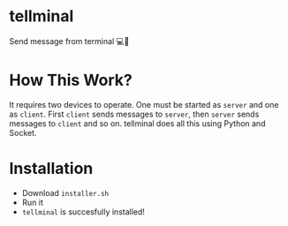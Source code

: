 # tellminal
Send message from terminal :computer:🔮

# How This Work?
It requires two devices to operate. One must be started as `server` and one as `client`. First `client` sends messages to `server`, then `server` sends messages to `client` and so on. tellminal does all this using Python and Socket.

# Installation
- Download `installer.sh`
- Run it
- `tellminal` is succesfully installed!